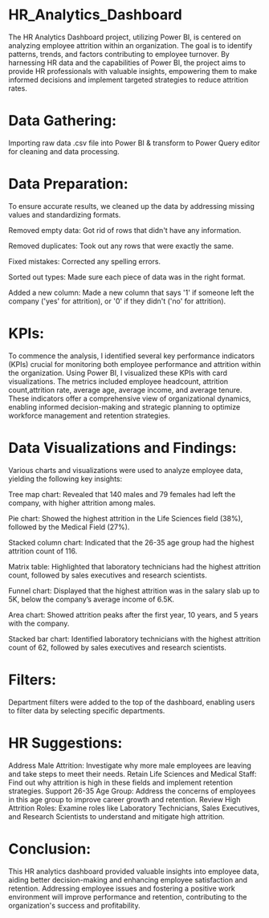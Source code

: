 # HR_Analytics_Dashboard

The HR Analytics Dashboard project, utilizing Power BI, is centered on analyzing employee attrition within an organization. The goal is to identify
patterns, trends, and factors contributing to employee turnover. By harnessing HR data and the capabilities of Power BI, the project aims to 
provide HR professionals with valuable insights, empowering them to make informed decisions and implement targeted strategies to reduce attrition
rates.

# Data Gathering:

Importing raw data .csv file into Power BI & transform to Power Query editor for cleaning and data processing.

# Data Preparation:

To ensure accurate results, we cleaned up the data by addressing missing values and standardizing formats.

Removed empty data: Got rid of rows that didn't have any information.

Removed duplicates: Took out any rows that were exactly the same.

Fixed mistakes: Corrected any spelling errors.

Sorted out types: Made sure each piece of data was in the right format.

Added a new column: Made a new column that says '1' if someone left the company ('yes' for attrition), or '0' if they didn't ('no' for attrition).

# KPIs:

To commence the analysis, I identified several key performance indicators (KPIs) crucial for monitoring both employee performance and attrition within
the organization. Using Power BI, I visualized these KPIs with card visualizations. The metrics included employee headcount, attrition count,attrition
rate, average age, average income, and average tenure. These indicators offer a comprehensive view of organizational dynamics, enabling informed
decision-making and strategic planning to optimize workforce management and retention strategies.

# Data Visualizations and Findings:

Various charts and visualizations were used to analyze employee data, yielding the following key insights:

Tree map chart: Revealed that 140 males and 79 females had left the company, with higher attrition among males.

Pie chart: Showed the highest attrition in the Life Sciences field (38%), followed by the Medical Field (27%).

Stacked column chart: Indicated that the 26-35 age group had the highest attrition count of 116.

Matrix table: Highlighted that laboratory technicians had the highest attrition count, followed by sales executives and research scientists.

Funnel chart: Displayed that the highest attrition was in the salary slab up to 5K, below the company’s average income of 6.5K.

Area chart: Showed attrition peaks after the first year, 10 years, and 5 years with the company.

Stacked bar chart: Identified laboratory technicians with the highest attrition count of 62, followed by sales executives and research scientists.

# Filters:
Department filters were added to the top of the dashboard, enabling users to filter data by selecting specific departments.

# HR Suggestions:
Address Male Attrition: Investigate why more male employees are leaving and take steps to meet their needs.
Retain Life Sciences and Medical Staff: Find out why attrition is high in these fields and implement retention strategies.
Support 26-35 Age Group: Address the concerns of employees in this age group to improve career growth and retention.
Review High Attrition Roles: Examine roles like Laboratory Technicians, Sales Executives, and Research Scientists to understand and mitigate high attrition.

# Conclusion:
This HR analytics dashboard provided valuable insights into employee data, aiding better decision-making and enhancing employee satisfaction and retention. 
Addressing employee issues and fostering a positive work environment will improve performance and retention, contributing to the organization's success and profitability.







